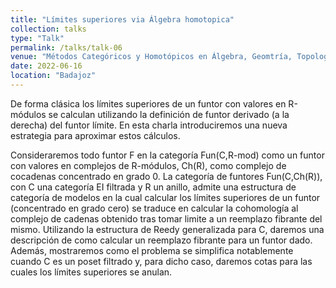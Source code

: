 ```yaml
---
title: "Límites superiores via Álgebra homotopica"
collection: talks
type: "Talk"
permalink: /talks/talk-06
venue: "Métodos Categóricos y Homotópicos en Álgebra, Geomtría, Topología y Análisis funcional, Universidad de Extremadura"
date: 2022-06-16
location: "Badajoz"
---
```


De forma clásica los límites superiores de un funtor con valores en R-módulos se calculan utilizando la definición de funtor derivado (a la derecha) del funtor límite. En esta charla introduciremos una nueva estrategia para aproximar estos cálculos.

Consideraremos todo funtor F en la categoría Fun(C,R-mod) como un funtor con valores en complejos de R-módulos, Ch(R), como complejo de cocadenas concentrado en grado 0.  La categoría de funtores Fun(C,Ch(R)), con C una categoría EI filtrada y R un anillo, admite una estructura de categoría de modelos en la cual calcular los límites superiores de un funtor (concentrado en grado cero) se traduce en calcular la cohomología al complejo de cadenas obtenido tras tomar limite a un reemplazo fibrante del mismo.  Utilizando la estructura de Reedy generalizada para C, daremos una descripción de como calcular un reemplazo fibrante para un funtor dado. Además, mostraremos como el problema se simplifica notablemente cuando C es un poset filtrado y, para dicho caso, daremos cotas para las cuales los límites superiores se anulan.